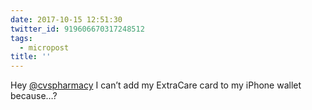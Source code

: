 ```yaml
---
date: 2017-10-15 12:51:30
twitter_id: 919606670317248512
tags:
  - micropost
title: ''
---
```


Hey [@cvspharmacy](https://twitter.com/cvspharmacy) I can’t add my ExtraCare card to my iPhone wallet because…?
